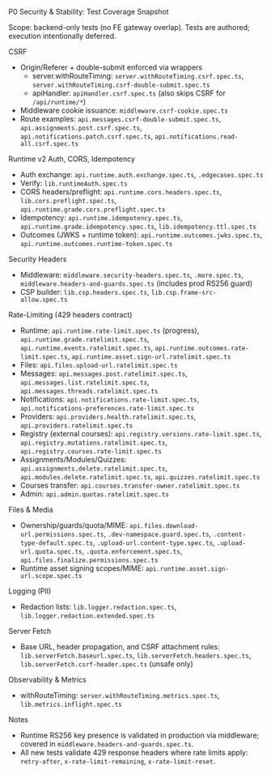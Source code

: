 P0 Security & Stability: Test Coverage Snapshot

Scope: backend-only tests (no FE gateway overlap). Tests are authored; execution intentionally deferred.

CSRF
- Origin/Referer + double-submit enforced via wrappers
  - server.withRouteTiming: `server.withRouteTiming.csrf.spec.ts`, `server.withRouteTiming.csrf-double-submit.spec.ts`
  - apiHandler: `apiHandler.csrf.spec.ts` (also skips CSRF for `/api/runtime/*`)
- Middleware cookie issuance: `middleware.csrf-cookie.spec.ts`
- Route examples: `api.messages.csrf-double-submit.spec.ts`, `api.assignments.post.csrf.spec.ts`, `api.notifications.patch.csrf.spec.ts`, `api.notifications.read-all.csrf.spec.ts`

Runtime v2 Auth, CORS, Idempotency
- Auth exchange: `api.runtime.auth.exchange.spec.ts`, `.edgecases.spec.ts`
- Verify: `lib.runtimeAuth.spec.ts`
- CORS headers/preflight: `api.runtime.cors.headers.spec.ts`, `lib.cors.preflight.spec.ts`, `api.runtime.grade.cors.preflight.spec.ts`
- Idempotency: `api.runtime.idempotency.spec.ts`, `api.runtime.grade.idempotency.spec.ts`, `lib.idempotency.ttl.spec.ts`
- Outcomes (JWKS + runtime token): `api.runtime.outcomes.jwks.spec.ts`, `api.runtime.outcomes.runtime-token.spec.ts`

Security Headers
- Middleware: `middleware.security-headers.spec.ts`, `.more.spec.ts`, `middleware.headers-and-guards.spec.ts` (includes prod RS256 guard)
- CSP builder: `lib.csp.headers.spec.ts`, `lib.csp.frame-src-allow.spec.ts`

Rate-Limiting (429 headers contract)
- Runtime: `api.runtime.rate-limit.spec.ts` (progress), `api.runtime.grade.ratelimit.spec.ts`, `api.runtime.events.ratelimit.spec.ts`, `api.runtime.outcomes.rate-limit.spec.ts`, `api.runtime.asset.sign-url.ratelimit.spec.ts`
- Files: `api.files.upload-url.ratelimit.spec.ts`
- Messages: `api.messages.post.ratelimit.spec.ts`, `api.messages.list.ratelimit.spec.ts`, `api.messages.threads.ratelimit.spec.ts`
- Notifications: `api.notifications.rate-limit.spec.ts`, `api.notifications-preferences.rate-limit.spec.ts`
- Providers: `api.providers.health.ratelimit.spec.ts`, `api.providers.ratelimit.spec.ts`
- Registry (external courses): `api.registry.versions.rate-limit.spec.ts`, `api.registry.mutations.ratelimit.spec.ts`, `api.registry.courses.rate-limit.spec.ts`
- Assignments/Modules/Quizzes: `api.assignments.delete.ratelimit.spec.ts`, `api.modules.delete.ratelimit.spec.ts`, `api.quizzes.ratelimit.spec.ts`
- Courses transfer: `api.courses.transfer-owner.ratelimit.spec.ts`
- Admin: `api.admin.quotas.ratelimit.spec.ts`

Files & Media
- Ownership/guards/quota/MIME: `api.files.download-url.permissions.spec.ts`, `.dev-namespace.guard.spec.ts`, `.content-type-default.spec.ts`, `.upload-url.content-type.spec.ts`, `.upload-url.quota.spec.ts`, `.quota.enforcement.spec.ts`, `api.files.finalize.permissions.spec.ts`
- Runtime asset signing scopes/MIME: `api.runtime.asset.sign-url.scope.spec.ts`

Logging (PII)
- Redaction lists: `lib.logger.redaction.spec.ts`, `lib.logger.redaction.extended.spec.ts`

Server Fetch
- Base URL, header propagation, and CSRF attachment rules: `lib.serverFetch.baseurl.spec.ts`, `lib.serverFetch.headers.spec.ts`, `lib.serverFetch.csrf-header.spec.ts` (unsafe only)

Observability & Metrics
- withRouteTiming: `server.withRouteTiming.metrics.spec.ts`, `lib.metrics.inflight.spec.ts`

Notes
- Runtime RS256 key presence is validated in production via middleware; covered in `middleware.headers-and-guards.spec.ts`.
- All new tests validate 429 response headers where rate limits apply: `retry-after`, `x-rate-limit-remaining`, `x-rate-limit-reset`.



